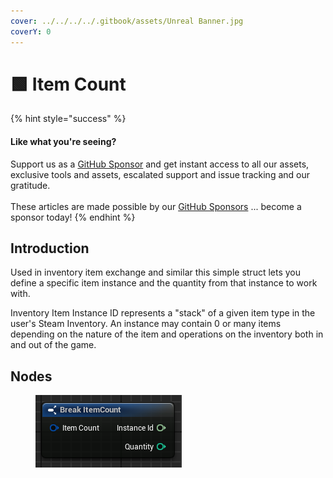 ```yaml
---
cover: ../../../../.gitbook/assets/Unreal Banner.jpg
coverY: 0
---
```


# 🟩 Item Count

{% hint style="success" %}
#### Like what you're seeing?

Support us as a [GitHub Sponsor](../../../../become-a-sponsor/) and get instant access to all our assets, exclusive tools and assets, escalated support and issue tracking and our gratitude.\
\
These articles are made possible by our [GitHub Sponsors](../../../../become-a-sponsor/) ... become a sponsor today!
{% endhint %}

## Introduction

Used in inventory item exchange and similar this simple struct lets you define a specific item instance and the quantity from that instance to work with.

Inventory Item Instance ID represents a "stack" of a given item type in the user's Steam Inventory. An instance may contain 0 or many items depending on the nature of the item and operations on the inventory both in and out of the game.

## Nodes

<figure><img src="../../../../.gitbook/assets/image (3) (1) (1) (1) (1) (1) (1) (1) (1) (1) (1) (1) (1) (1) (1) (1) (1).png" alt=""><figcaption></figcaption></figure>
